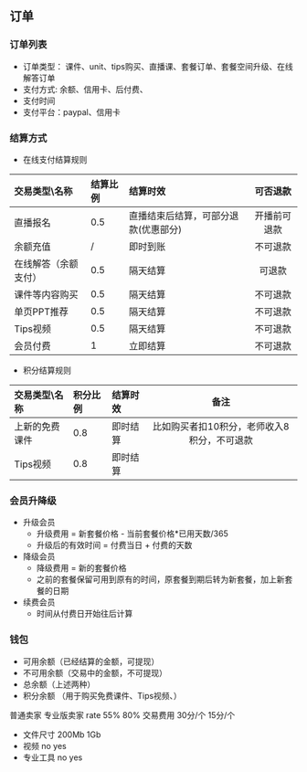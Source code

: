 ## 订单
### 订单列表
- 订单类型： 课件、unit、tips购买、直播课、套餐订单、套餐空间升级、在线解答订单
- 支付方式: 余额、信用卡、后付费、
- 支付时间
- 支付平台：paypal、信用卡

### 结算方式
- 在线支付结算规则

| 交易类型\名称 | 结算比例 | 结算时效 | 可否退款 |
| :---  | :---  | :--  | :--: |
| 直播报名 | 0.5 | 直播结束后结算，可部分退款(优惠部分) | 开播前可退款 |
| 余额充值 | / | 即时到账 | 不可退款 |
| 在线解答（余额支付） | 0.5 | 隔天结算 | 可退款 |
| 课件等内容购买 | 0.5 | 隔天结算 | 不可退款 |
| 单页PPT推荐 | 0.5 | 隔天结算 | 不可退款 |
| Tips视频 | 0.5 | 隔天结算 | 不可退款 |
| 会员付费 | 1 | 立即结算 | 不可退款 |

- 积分结算规则

| 交易类型\名称 | 积分比例 | 结算时效 | 备注 |
| :---  | :---  | :--  | :--: |
| 上新的免费课件 | 0.8 | 即时结算 | 比如购买者扣10积分，老师收入8积分，不可退款 |
| Tips视频 | 0.8 | 即时结算 |  |

### 会员升降级
- 升级会员
  - 升级费用 = 新套餐价格 - 当前套餐价格*已用天数/365
  - 升级后的有效时间 = 付费当日 + 付费的天数
- 降级会员
  - 降级费用 = 新的套餐价格
  - 之前的套餐保留可用到原有的时间，原套餐到期后转为新套餐，加上新套餐的日期
- 续费会员
  - 时间从付费日开始往后计算

### 钱包
- 可用余额（已经结算的金额，可提现）
- 不可用余额（交易中的金额，不可提现）
- 总余额（上述两种）
- 积分余额 （用于购买免费课件、Tips视频、）


普通卖家 专业版卖家
rate 55%  80%
交易费用   30分/个  15分/个
- 文件尺寸  200Mb   1Gb
- 视频   no  yes
- 专业工具  no   yes